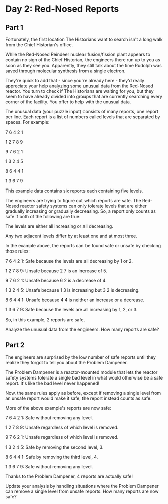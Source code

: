 # Day 2: Red-Nosed Reports

## Part 1

Fortunately, the first location The Historians want to search isn't a long walk 
from the Chief Historian's office.

While the Red-Nosed Reindeer nuclear fusion/fission plant appears to contain no 
sign of the Chief Historian, the engineers there run up to you as soon as they 
see you. Apparently, they still talk about the time Rudolph was saved through 
molecular synthesis from a single electron.

They're quick to add that - since you're already here - they'd really appreciate 
your help analyzing some unusual data from the Red-Nosed reactor. You turn to check 
if The Historians are waiting for you, but they seem to have already divided into 
groups that are currently searching every corner of the facility. You offer to help 
with the unusual data.

The unusual data (your puzzle input) consists of many reports, one report per line. 
Each report is a list of numbers called levels that are separated by spaces. For 
example:

7 6 4 2 1

1 2 7 8 9

9 7 6 2 1

1 3 2 4 5

8 6 4 4 1

1 3 6 7 9

This example data contains six reports each containing five levels.

The engineers are trying to figure out which reports are safe. The Red-Nosed reactor 
safety systems can only tolerate levels that are either gradually increasing or gradually 
decreasing. So, a report only counts as safe if both of the following are true:

The levels are either all increasing or all decreasing.

Any two adjacent levels differ by at least one and at most three.

In the example above, the reports can be found safe or unsafe by checking those rules:

7 6 4 2 1: Safe because the levels are all decreasing by 1 or 2.

1 2 7 8 9: Unsafe because 2 7 is an increase of 5.

9 7 6 2 1: Unsafe because 6 2 is a decrease of 4.

1 3 2 4 5: Unsafe because 1 3 is increasing but 3 2 is decreasing.

8 6 4 4 1: Unsafe because 4 4 is neither an increase or a decrease.

1 3 6 7 9: Safe because the levels are all increasing by 1, 2, or 3.

So, in this example, 2 reports are safe.

Analyze the unusual data from the engineers. How many reports are safe?


## Part 2

The engineers are surprised by the low number of safe reports until they 
realize they forgot to tell you about the Problem Dampener.

The Problem Dampener is a reactor-mounted module that lets the reactor safety 
systems tolerate a single bad level in what would otherwise be a safe report. 
It's like the bad level never happened!

Now, the same rules apply as before, except if removing a single level from an 
unsafe report would make it safe, the report instead counts as safe.

More of the above example's reports are now safe:

7 6 4 2 1: Safe without removing any level.

1 2 7 8 9: Unsafe regardless of which level is removed.

9 7 6 2 1: Unsafe regardless of which level is removed.

1 3 2 4 5: Safe by removing the second level, 3.

8 6 4 4 1: Safe by removing the third level, 4.

1 3 6 7 9: Safe without removing any level.

Thanks to the Problem Dampener, 4 reports are actually safe!

Update your analysis by handling situations where the Problem Dampener can remove 
a single level from unsafe reports. How many reports are now safe?